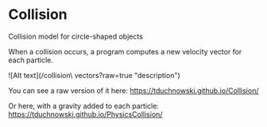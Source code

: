 # Collision
Collision model for circle-shaped objects

When a collision occurs, a program computes a new velocity vector for each particle.

![Alt text](/collision\ vectors?raw=true "description")

You can see a raw version of it here:
https://tduchnowski.github.io/Collision/

Or here, with a gravity added to each particle:
https://tduchnowski.github.io/PhysicsCollision/
